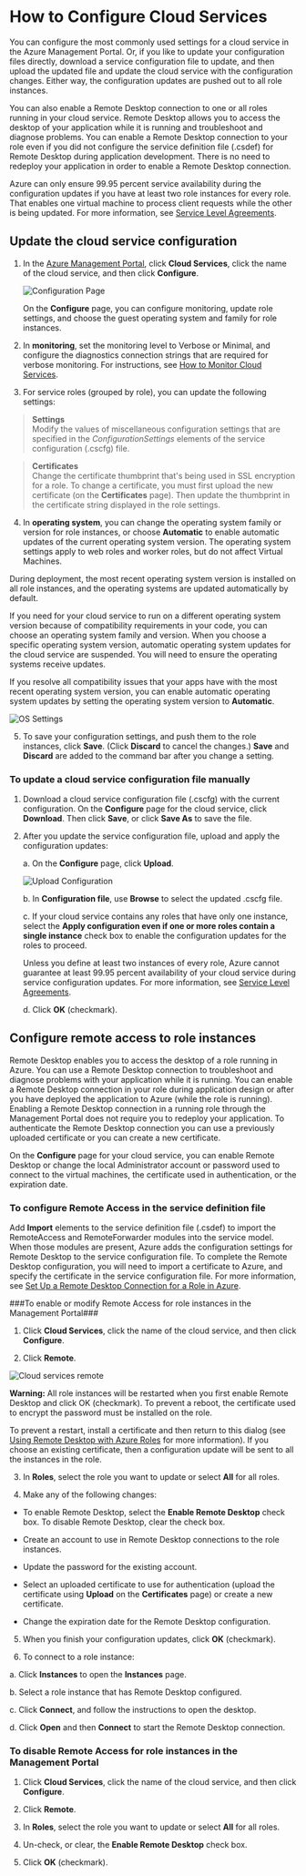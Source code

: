 <properties 
	pageTitle="How to configure a cloud service - Azure" 
	description="Learn how to configure cloud services in Azure. Learn to update the cloud service configuration and configure remote access to role instances." 
	services="cloud-services" 
	documentationCenter="" 
	authors="Thraka" 
	manager="timlt" 
	editor=""/>

<tags 
	ms.service="cloud-services" 
	ms.workload="tbd" 
	ms.tgt_pltfrm="na" 
	ms.devlang="na" 
	ms.topic="article" 
	ms.date="03/02/2015" 
	ms.author="adegeo"/>




# How to Configure Cloud Services

You can configure the most commonly used settings for a cloud service in the Azure Management Portal. Or, if you like to update your configuration files directly, download a service configuration file to update, and then upload the updated file and update the cloud service with the configuration changes. Either way, the configuration updates are pushed out to all role instances.

You can also enable a Remote Desktop connection to one or all roles running in your cloud service.  Remote Desktop allows you to access the desktop of your application while it is running and troubleshoot and diagnose problems.  You can enable a Remote Desktop connection to your role even if you did not configure the service definition file (.csdef) for Remote Desktop during application development.  There is no need to redeploy your application in order to enable a Remote Desktop connection.

Azure can only ensure 99.95 percent service availability during the configuration updates if you have at least two role instances for every role. That enables one virtual machine to process client requests while the other is being updated. For more information, see [Service Level Agreements](http://azure.microsoft.com/support/legal/sla/).

## Update the cloud service configuration

1. In the [Azure Management Portal](http://manage.windowsazure.com/), click **Cloud Services**, click the name of the cloud service, and then click **Configure**.

	![Configuration Page](./media/cloud-services-how-to-configure/CloudServices_ConfigurePage1.png)
	
	On the **Configure** page, you can configure monitoring, update role settings, and choose the guest operating system and family for role instances. 

2. In **monitoring**, set the monitoring level to Verbose or Minimal, and configure the diagnostics connection strings that are required for verbose monitoring. For instructions, see [How to Monitor Cloud Services](how-to-monitor-a-cloud-service.md).


3. For service roles (grouped by role), you can update the following settings:

  >**Settings**<br/>
   Modify the values of miscellaneous configuration settings that are specified in the *ConfigurationSettings* elements of the service configuration (.cscfg) file.

  >**Certificates**<br/>
   Change the certificate thumbprint that's being used in SSL encryption for a role. To change a certificate, you must first upload the new certificate (on the **Certificates** page). Then update the thumbprint in the certificate string displayed in the role settings.

4. In **operating system**, you can change the operating system family or version for role instances, or choose **Automatic** to enable automatic updates of the current operating system version. The operating system settings apply to web roles and worker roles, but do not affect Virtual Machines.

  During deployment, the most recent operating system version is installed on all role instances, and the operating systems are updated automatically by default. 

  If you need for your cloud service to run on a different operating system version because of compatibility requirements in your code, you can choose an operating system family and version. When you choose a specific operating system version, automatic operating system updates for the cloud service are suspended. You will need to ensure the operating systems receive updates.

  If you resolve all compatibility issues that your apps have with the most recent operating system version, you can enable automatic operating system updates by setting the operating system version to **Automatic**. 

  ![OS Settings](./media/cloud-services-how-to-configure/CloudServices_ConfigurePage_OSSettings.png)

5. To save your configuration settings, and push them to the role instances, click **Save**. (Click **Discard** to cancel the changes.) **Save** and **Discard** are added to the command bar after you change a setting.

### To update a cloud service configuration file manually

1. Download a cloud service configuration file (.cscfg) with the current configuration. On the **Configure** page for the cloud service, click **Download**. Then click **Save**, or click **Save As** to save the file.

2. After you update the service configuration file, upload and apply the configuration updates:

	a. On the **Configure** page, click **Upload**.

	![Upload Configuration](./media/cloud-services-how-to-configure/CloudServices_UploadConfigFile.png)

	b. In **Configuration file**, use **Browse** to select the updated .cscfg file.

	c. If your cloud service contains any roles that have only one instance, select the **Apply configuration even if one or more roles contain a single instance** check box to enable the configuration updates for the roles to proceed.

	Unless you define at least two instances of every role, Azure cannot guarantee at least 99.95 percent availability of your cloud service during service configuration updates. For more information, see [Service Level Agreements](http://azure.microsoft.com/support/legal/sla/).

	d. Click **OK** (checkmark). 


## Configure remote access to role instances

Remote Desktop enables you to access the desktop of a role running in Azure. You can use a Remote Desktop connection to troubleshoot and diagnose problems with your application while it is running. You can enable a Remote Desktop connection in your role during application design or after you have deployed the application to Azure (while the role is running).  Enabling a Remote Desktop connection in a running role through the Management Portal does not require you to redeploy your application.  To authenticate the Remote Desktop connection you can use a previously uploaded certificate or you can create a new certificate.

On the **Configure** page for your cloud service, you can enable Remote Desktop or change the local Administrator account or password used to connect to the virtual machines, the certificate used in authentication, or the expiration date.

### To configure Remote Access in the service definition file

Add **Import** elements to the service definition file (.csdef) to import the RemoteAccess and RemoteForwarder modules into the service model. When those modules are present, Azure adds the configuration settings for Remote Desktop to the service configuration file. To complete the Remote Desktop configuration, you will need to import a certificate to Azure, and specify the certificate in the service configuration file. For more information, see [Set Up a Remote Desktop Connection for a Role in Azure][].

###To enable or modify Remote Access for role instances in the Management Portal###

1. Click **Cloud Services**, click the name of the cloud service, and then click **Configure**.

2. Click **Remote**.

  ![Cloud services remote](./media/cloud-services-how-to-configure/CloudServices_Remote.png)

  **Warning:** All role instances will be restarted when you first enable Remote Desktop and click OK (checkmark). To prevent a reboot, the certificate used to encrypt the password must be installed on the role.

  To prevent a restart, install a certificate and then return to this dialog (see [Using Remote Desktop with Azure Roles][] for more information). If you choose an existing certificate, then a configuration update will be sent to all the instances in the role.

3. In **Roles**, select the role you want to update or select **All** for all roles.

4. Make any of the following changes:

  - To enable Remote Desktop, select the **Enable Remote Desktop** check box. To disable Remote Desktop, clear the check box.

  - Create an account to use in Remote Desktop connections to the role instances.

  - Update the password for the existing account.

  - Select an uploaded certificate to use for authentication (upload the certificate using **Upload** on the **Certificates** page) or create a new certificate. 

  - Change the expiration date for the Remote Desktop configuration.

5. When you finish your configuration updates, click **OK** (checkmark).

6. To connect to a role instance:

  a. Click **Instances** to open the **Instances** page.

  b. Select a role instance that has Remote Desktop configured.

  c. Click **Connect**, and follow the instructions to open the desktop. 

  d. Click **Open** and then **Connect** to start the Remote Desktop connection.

### To disable Remote Access for role instances in the Management Portal

1. Click **Cloud Services**, click the name of the cloud service, and then click **Configure**.

2. Click **Remote**.

3. In **Roles**, select the role you want to update or select **All** for all roles.

4. Un-check, or clear, the **Enable Remote Desktop** check box.

5. Click **OK** (checkmark).

[Set Up a Remote Desktop Connection for a Role in Azure]: https://msdn.microsoft.com/library/azure/hh124107.aspx

[Using Remote Desktop with Azure Roles]: https://msdn.microsoft.com/library/azure/gg443832.aspx
			
